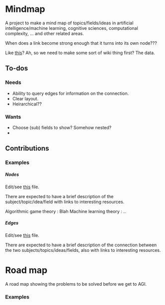 # Mindmap

A project to make a mind map of topics/fields/ideas in artificial intelligence/machine learning, cognitive sciences, computational complexity, … and other related areas.

When does a link become strong enough that it turns into its own node???

Like [this](http://wiki.polyfra.me/#)? Ah, so we need to make some sort of wiki thing first? The data.

## To-dos
### Needs
* Ability to query edges for information on the connection.
* Clear layout.
* Heirarchical??


### Wants
* Choose (sub) fields to show? Somehow nested?
* 

## Contributions


### Examples

##### Nodes
Edit/see [this]() file.

There are expected to have a brief description of the subject/topic/idea/field with links to interesting resources.

Algorithmic game theory : Blah
Machine learning theory : ..


##### Edges 
Edit/see [this]() file.

There are expected to have a brief description of the connection between the two subjects/topics/ideas/fields, also with links to interesting resources.

# Road map

A road map showing the problems to be solved before we get to AGI. 



### Examples
